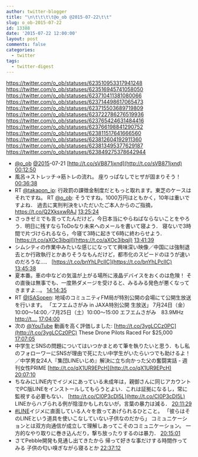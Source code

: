 ```yaml
---
author: twitter-blogger
title: "\n\t\t\t\t@o_ob @2015-07-22\t\t"
slug: o_ob-2015-07-22
id: 13388
date: '2015-07-22 12:00:00'
layout: post
comments: false
categories:
  - twitter
tags:
  - twitter-digest
---
```


https://twitter.com/o_ob/statuses/623510953317941248 https://twitter.com/o_ob/statuses/623516945741058050 https://twitter.com/o_ob/statuses/623710411381080066 https://twitter.com/o_ob/statuses/623714498617065473 https://twitter.com/o_ob/statuses/623715503689719809 https://twitter.com/o_ob/statuses/623722786276519936 https://twitter.com/o_ob/statuses/623765424631484416 https://twitter.com/o_ob/statuses/623766198841290752 https://twitter.com/o_ob/statuses/623811517641666560 https://twitter.com/o_ob/statuses/623812604192911360 https://twitter.com/o_ob/statuses/623813495377629187 https://twitter.com/o_ob/statuses/623849275378642944  

*   [@o_ob](https://twitter.com/o_ob) [@2015](https://twitter.com/2015)-07-21 [http://t.co/sVB871jxnd](http://t.co/sVB871jxnd) [00:12:50](https://twitter.com/o_ob/statuses/623510953317941248)
*   風呂→ストレッチ→筋トレの流れ。 座りっぱなしでヒザが固まりそう！ [00:36:38](https://twitter.com/o_ob/statuses/623516945741058050)
*   RT [@takapon_jp](https://twitter.com/takapon_jp): 行政罰の課徴金制度だともっと取れます。東芝のケースはそれですね。 RT [@o_ob](https://twitter.com/o_ob): そうですね，1000万円はともかく，10年は重いですよね． 過去に実刑判決をいただいたご本人からのご指摘，https://t.co/Q2XksxwRAJ [13:25:24](https://twitter.com/o_ob/statuses/623710411381080066)
*   さっきゼミでも言ってたんだけど，今日本当にやらねばならないことをやろう．明日に残すならToDoなり未来へのメールを書いて寝よう． 寝ないで3時間で片づけられるなら，今寝て3時に起きて6時に終わらせよう． [https://t.co/aXOc3ibqjI](https://t.co/aXOc3ibqjI) [13:41:39](https://twitter.com/o_ob/statuses/623714498617065473)
*   シムシティの作業中みたいな感じになってて興味深い映像／中国には強制退去とか行政執行とかありそうなもんだけど，都市化のスピードのほうが速いのだろうな…． [https://t.co/bnYhLPclIC](https://t.co/bnYhLPclIC) [13:45:38](https://twitter.com/o_ob/statuses/623715503689719809)
*   夏本番。車の中などの気温が上がる場所に液晶デバイスをおくのは危険！ その直後は無事でも、一度熱ダメージを受けると、みるみる発色が悪くなってきますよ…。 [14:14:35](https://twitter.com/o_ob/statuses/623722786276519936)
*   RT [@ISASopen](https://twitter.com/ISASopen): 地域のコミュニティFM局が特別公開の会場にて公開生放送を行います。 「エフエムさがみ in JAXA特別公開 生放送」 7月24日（金）10:00～14:00／7月25日（土）10:00～15:00 エフエムさがみ　83.9MHz [http://t.…](http://t.…) [17:04:00](https://twitter.com/o_ob/statuses/623765424631484416)
*   次の [@YouTube](https://twitter.com/YouTube) 動画を高く評価しました: [http://t.co/3ygLCCz0PC](http://t.co/3ygLCCz0PC) These Drone Pilots Raced For $25,000 [17:07:05](https://twitter.com/o_ob/statuses/623766198841290752)
*   中学生とSNSの問題についてはいつかまとめて筆を執りたいと思う．もし私のフォローワーにSNSが理由で死にたい中学生がいたらいつでも助けるよ！／中学男女24人『集団LINEいじめ』解決に立ち向かった父の奮闘実話 - 週刊女性PRIME [http://t.co/qX1UR9EPcH](http://t.co/qX1UR9EPcH) [20:07:10](https://twitter.com/o_ob/statuses/623811517641666560)
*   ちなみにLINE内でイジメにあっている未成年は，親御さんに同じアカウントでPC版LINEをインストールしてもらうとよい．これは証拠になるし，常に監視する必要もない． [http://t.co/CI0P3cDI5L](http://t.co/CI0P3cDI5L) LINEからハブられる例が陰湿かもしれないが，言葉の暴力は減る． [20:11:29](https://twitter.com/o_ob/statuses/623812604192911360)
*   [#LINE](https://twitter.com/search?q=%23LINE&src=hash)イジメに直面している人々を救ってあげられるひとこと。 「彼らはそのLINEという道具を使いこなしていない子供なのだから」 コミュニケーションとは双方向通信が成立して理解しあってこそのコミュニケーション。 一方的なやり取りに巻き込んだり，撃ち放ったりするのは暴力． [20:15:01](https://twitter.com/o_ob/statuses/623813495377629187)
*   さてPebble開発も見通し出てきたから 帰って好きな事だけする時間作ってみる 子供の匂い嗅ぎながら寝るとか [22:37:12](https://twitter.com/o_ob/statuses/623849275378642944)